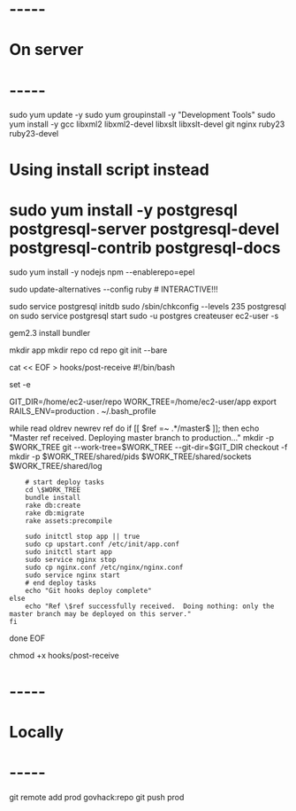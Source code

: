 # -----
# On server
# -----
sudo yum update -y
sudo yum groupinstall -y "Development Tools"
sudo yum install -y gcc libxml2 libxml2-devel libxslt libxslt-devel git nginx ruby23 ruby23-devel

# Using install script instead
# sudo yum install -y postgresql postgresql-server postgresql-devel postgresql-contrib postgresql-docs

sudo yum install -y nodejs npm --enablerepo=epel

sudo update-alternatives --config ruby # INTERACTIVE!!!

sudo service postgresql initdb
sudo /sbin/chkconfig --levels 235 postgresql on
sudo service postgresql start
sudo -u postgres createuser ec2-user -s

gem2.3 install bundler

mkdir app
mkdir repo
cd repo
git init --bare




cat << EOF > hooks/post-receive
#!/bin/bash

set -e

GIT_DIR=/home/ec2-user/repo
WORK_TREE=/home/ec2-user/app
export RAILS_ENV=production
. ~/.bash_profile

while read oldrev newrev ref
do
    if [[ \$ref =~ .*/master\$ ]];
    then
        echo "Master ref received.  Deploying master branch to production..."
        mkdir -p \$WORK_TREE
        git --work-tree=\$WORK_TREE --git-dir=\$GIT_DIR checkout -f
        mkdir -p \$WORK_TREE/shared/pids \$WORK_TREE/shared/sockets \$WORK_TREE/shared/log

        # start deploy tasks
        cd \$WORK_TREE
        bundle install
        rake db:create
        rake db:migrate
        rake assets:precompile

        sudo initctl stop app || true
        sudo cp upstart.conf /etc/init/app.conf
        sudo initctl start app
        sudo service nginx stop
        sudo cp nginx.conf /etc/nginx/nginx.conf
        sudo service nginx start
        # end deploy tasks
        echo "Git hooks deploy complete"
    else
        echo "Ref \$ref successfully received.  Doing nothing: only the master branch may be deployed on this server."
    fi
done
EOF

chmod +x hooks/post-receive

# -----
# Locally
# -----
git remote add prod govhack:repo
git push prod
